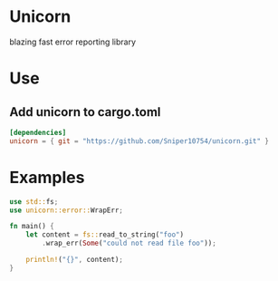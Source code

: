 # Unicorn
blazing fast error reporting library

# Use
## Add unicorn to cargo.toml

```toml
[dependencies]
unicorn = { git = "https://github.com/Sniper10754/unicorn.git" }
```

# Examples
```rs
use std::fs;
use unicorn::error::WrapErr;

fn main() {
    let content = fs::read_to_string("foo")
        .wrap_err(Some("could not read file foo"));

    println!("{}", content);
}
```
